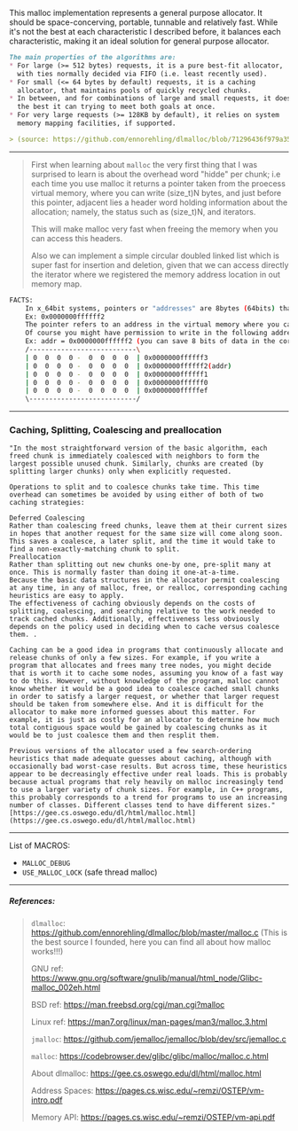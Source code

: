 This malloc implementation represents a general purpose allocator. It should be space-concerving, portable, tunnable and relatively fast.
While it's not the best at each characteristic I described before, it balances each characteristic, making it an ideal solution for general purpose allocator.

```md
The main properties of the algorithms are:
* For large (>= 512 bytes) requests, it is a pure best-fit allocator,
  with ties normally decided via FIFO (i.e. least recently used).
* For small (<= 64 bytes by default) requests, it is a caching
  allocator, that maintains pools of quickly recycled chunks.
* In between, and for combinations of large and small requests, it does
  the best it can trying to meet both goals at once.
* For very large requests (>= 128KB by default), it relies on system
  memory mapping facilities, if supported.

> (source: https://github.com/ennorehling/dlmalloc/blob/71296436f979a350870e10b869ccfd28bfcc17e4/malloc.c#L41C3-L49C45)
```

---

> First when learning about `malloc` the very first thing that I was surprised to learn is about the overhead word "hidde" per chunk; i.e each time you use malloc it returns a pointer taken from the proecess virtual memory, where you can write (size_t)N bytes, and just before this pointer, adjacent lies a header word holding information about the allocation; namely, the status such as (size_t)N, and iterators.
>
> This will make malloc very fast when freeing the memory when you can access this headers.
>
> Also we can implement a simple circular doubled linked list which is super fast for insertion and deletion, given that we can access directly the iterator where we registered the memory address location in out memory map.

```bash
FACTS:
	In x_64bit systems, pointers or "addresses" are 8bytes (64bits) that means that we need 64 bits to represent a memory address.
	Ex: 0x0000000ffffff2
	The pointer refers to an address in the virtual memory where you can store 1 byte.
	Of course you might have permission to write in the following addresses (after the address in the virtual memory, so in that case you will be able to write N bytes, and still identify with a memory address the data you want to save)
	Ex: addr = 0x0000000ffffff2 (you can save 8 bits of data in the corresponding memory)
    /---------------------------\
    | 0  0  0  0 -  0  0  0  0  | 0x0000000ffffff3
    | 0  0  0  0 -  0  0  0  0  | 0x0000000ffffff2(addr)
    | 0  0  0  0 -  0  0  0  0  | 0x0000000ffffff1
    | 0  0  0  0 -  0  0  0  0  | 0x0000000ffffff0
    | 0  0  0  0 -  0  0  0  0  | 0x0000000fffffef
    \---------------------------/
```

---

### Caching, Splitting, Coalescing and preallocation

	"In the most straightforward version of the basic algorithm, each freed chunk is immediately coalesced with neighbors to form the largest possible unused chunk. Similarly, chunks are created (by splitting larger chunks) only when explicitly requested.

	Operations to split and to coalesce chunks take time. This time overhead can sometimes be avoided by using either of both of two caching strategies:

	Deferred Coalescing
	Rather than coalescing freed chunks, leave them at their current sizes in hopes that another request for the same size will come along soon. This saves a coalesce, a later split, and the time it would take to find a non-exactly-matching chunk to split.
	Preallocation
	Rather than splitting out new chunks one-by one, pre-split many at once. This is normally faster than doing it one-at-a-time.
	Because the basic data structures in the allocator permit coalescing at any time, in any of malloc, free, or realloc, corresponding caching heuristics are easy to apply.
	The effectiveness of caching obviously depends on the costs of splitting, coalescing, and searching relative to the work needed to track cached chunks. Additionally, effectiveness less obviously depends on the policy used in deciding when to cache versus coalesce them. .

	Caching can be a good idea in programs that continuously allocate and release chunks of only a few sizes. For example, if you write a program that allocates and frees many tree nodes, you might decide that is worth it to cache some nodes, assuming you know of a fast way to do this. However, without knowledge of the program, malloc cannot know whether it would be a good idea to coalesce cached small chunks in order to satisfy a larger request, or whether that larger request should be taken from somewhere else. And it is difficult for the allocator to make more informed guesses about this matter. For example, it is just as costly for an allocator to determine how much total contiguous space would be gained by coalescing chunks as it would be to just coalesce them and then resplit them.

	Previous versions of the allocator used a few search-ordering heuristics that made adequate guesses about caching, although with occasionally bad worst-case results. But across time, these heuristics appear to be decreasingly effective under real loads. This is probably because actual programs that rely heavily on malloc increasingly tend to use a larger variety of chunk sizes. For example, in C++ programs, this probably corresponds to a trend for programs to use an increasing number of classes. Different classes tend to have different sizes."
	[https://gee.cs.oswego.edu/dl/html/malloc.html](https://gee.cs.oswego.edu/dl/html/malloc.html)

---

List of MACROS:

- `MALLOC_DEBUG`
- `USE_MALLOC_LOCK` (safe thread malloc)

---

##### References:

>`dlmalloc`: https://github.com/ennorehling/dlmalloc/blob/master/malloc.c (This is the best source I founded, here you can find all about how malloc works!!!)
>
>GNU ref: https://www.gnu.org/software/gnulib/manual/html_node/Glibc-malloc_002eh.html
>
>BSD ref: https://man.freebsd.org/cgi/man.cgi?malloc
>
>Linux ref: https://man7.org/linux/man-pages/man3/malloc.3.html
>
>`jmalloc`: https://github.com/jemalloc/jemalloc/blob/dev/src/jemalloc.c
>
>`malloc`: https://codebrowser.dev/glibc/glibc/malloc/malloc.c.html
>
>About dlmalloc: https://gee.cs.oswego.edu/dl/html/malloc.html
>
>Address Spaces: https://pages.cs.wisc.edu/~remzi/OSTEP/vm-intro.pdf
>
>Memory API: https://pages.cs.wisc.edu/~remzi/OSTEP/vm-api.pdf
>

